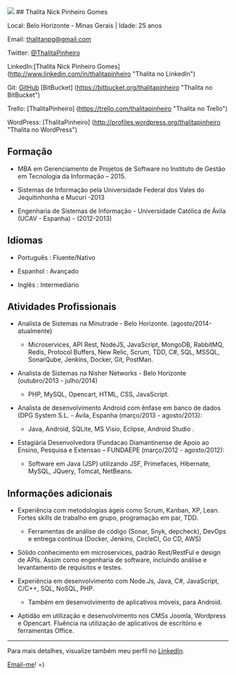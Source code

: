 <img src="http://m.c.lnkd.licdn.com/mpr/mpr/shrink_200_200/p/3/005/03c/322/2aa5154.jpg" />
## Thalita Nick Pinheiro Gomes

Local: Belo Horizonte - Minas Gerais | Idade: 25 anos

Email: thalitanpg@gmail.com


Twitter: [@ThalitaPinheiro](http://twitter.com/ThalitaPinheiro "Thalita no Twitter") 

LinkedIn:[Thalita Nick Pinheiro Gomes] (http://www.linkedin.com/in/thalitapinheiro "Thalita no LinkedIn")

Git: [GitHub](https://github.com/ThalitaPinheiro "Thalita no GitHub") 
	 [BitBucket] (https://bitbucket.org/thalitapinheiro "Thalita no BitBucket")

Trello: [ThalitaPinheiro] (https://trello.com/thalitapinheiro "Thalita no Trello")

WordPress: [ThalitaPinheiro] (http://profiles.wordpress.org/thalitapinheiro "Thalita no WordPress")




## Formação
* MBA em Gerenciamento de Projetos de Software no Instituto de Gestão em Tecnologia da Informação – 2015. 

*  Sistemas de Informação pela Universidade Federal dos Vales do Jequitinhonha e Mucuri -2013

*  Engenharia de Sistemas de Informação - Universidade Católica de Ávila (UCAV - Espanha) - (2012-2013)


## Idiomas
*  Português : Fluente/Nativo

*  Espanhol : Avançado

*  Inglês : Intermediário




## Atividades Profissionais
* Analista de Sistemas na Minutrade - Belo Horizonte. (agosto/2014-atualmente)
	- Microservices, API Rest, NodeJS, JavaScript, MongoDB, RabbitMQ, Redis, Protocol Buffers, New Relic, Scrum, TDD, C#, SQL, MSSQL, SonarQube, Jenkins, Docker, Git, PostMan.
	

* Analista de Sistemas na Nisher Networks - Belo Horizonte (outubro/2013 - julho/2014)
	- PHP, MySQL, Opencart, HTML, CSS, JavaScript.

	
*  Analista de desenvolvimento Android com ênfase em banco de dados (DPG System S.L. - Ávila, Espanha (março/2013 - agosto/2013): 
	- Java, Android, SQLite, MS Visio, Eclipse, Android Studio .
	

*  Estagiária Desenvolvedora (Fundacao Diamantinense de Apoio ao Ensino, Pesquisa e Extensao – FUNDAEPE (março/2012 - agosto/2012):
	- Software em Java (JSP) utilizando JSF, Primefaces, Hibernate, MySQL, JQuery, Tomcat, NetBeans.




## Informações adicionais
*  Experiência com metodologias ágeis como Scrum, Kanban, XP, Lean. Fortes skills de  trabalho em grupo, programação em par, TDD.
	- Ferramentas de análise de código (Sonar, Snyk, depcheck), DevOps e entrega contínua (Docker, Jenkins, CircleCI, Go CD, AWS)
	
*  Sólido conhecimento em microservices, padrão Rest/RestFul e design de APIs. Assim como engenharia de software, incluindo análise e levantamento de requisitos e testes.
	
*  Experiência em desenvolvimento com Node.Js, Java, C#, JavaScript, C/C++, SQL, NoSQL, PHP.
  	- Também em desenvolvimento de aplicativos móveis, para Android. 

*  Aptidão em utilização e desenvolvimento nos CMSs Joomla, Wordpress e Opencart. Fluência na utilização de aplicativos de escritório e ferramentas Office.

--- 

  
Para mais detalhes, visualize também meu perfil no [LinkedIn](http://www.linkedin.com/in/thalitapinheiro "Thalita no LinkedIn").


[Email-me](https://mail.google.com/mail/u/0/?view=cm&fs=1&tf=1&to=thalitanpg@gmail.com "Enviar email")!    =)

